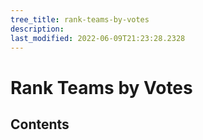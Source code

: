 ```yaml
---
tree_title: rank-teams-by-votes
description: 
last_modified: 2022-06-09T21:23:28.2328
---
```


# Rank Teams by Votes

## Contents
